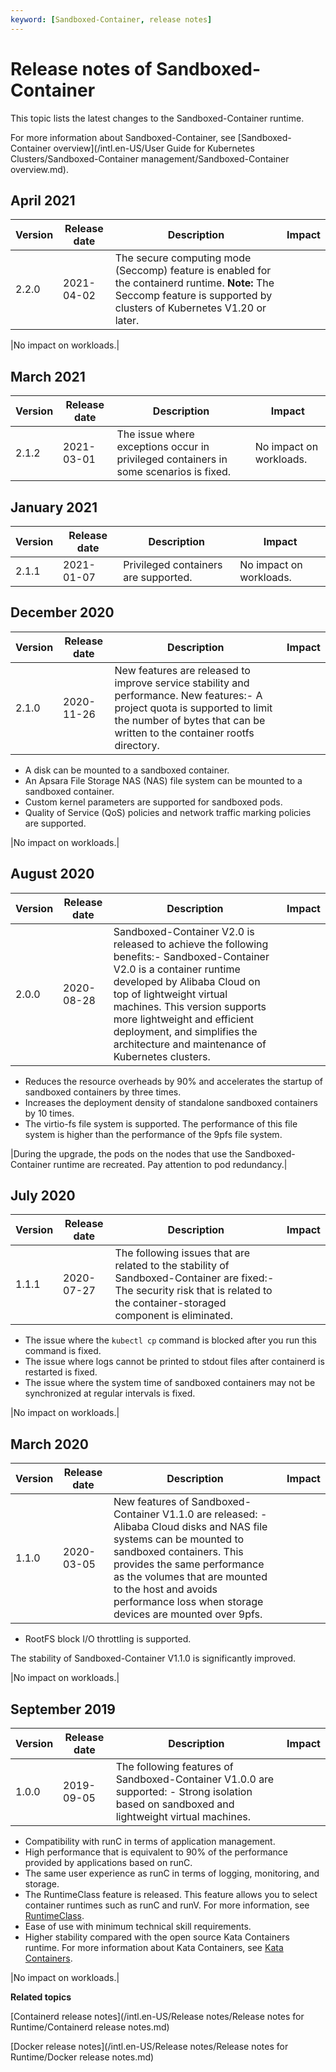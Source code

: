 ```yaml
---
keyword: [Sandboxed-Container, release notes]
---
```


# Release notes of Sandboxed-Container

This topic lists the latest changes to the Sandboxed-Container runtime.

For more information about Sandboxed-Container, see [Sandboxed-Container overview](/intl.en-US/User Guide for Kubernetes Clusters/Sandboxed-Container management/Sandboxed-Container overview.md).

## April 2021

|Version|Release date|Description|Impact|
|-------|------------|-----------|------|
|2.2.0|2021-04-02|The secure computing mode \(Seccomp\) feature is enabled for the containerd runtime. **Note:** The Seccomp feature is supported by clusters of Kubernetes V1.20 or later.

|No impact on workloads.|

## March 2021

|Version|Release date|Description|Impact|
|-------|------------|-----------|------|
|2.1.2|2021-03-01|The issue where exceptions occur in privileged containers in some scenarios is fixed.|No impact on workloads.|

## January 2021

|Version|Release date|Description|Impact|
|-------|------------|-----------|------|
|2.1.1|2021-01-07|Privileged containers are supported.|No impact on workloads.|

## December 2020

|Version|Release date|Description|Impact|
|-------|------------|-----------|------|
|2.1.0|2020-11-26|New features are released to improve service stability and performance. New features:-   A project quota is supported to limit the number of bytes that can be written to the container rootfs directory.
-   A disk can be mounted to a sandboxed container.
-   An Apsara File Storage NAS \(NAS\) file system can be mounted to a sandboxed container.
-   Custom kernel parameters are supported for sandboxed pods.
-   Quality of Service \(QoS\) policies and network traffic marking policies are supported.

|No impact on workloads.|

## August 2020

|Version|Release date|Description|Impact|
|-------|------------|-----------|------|
|2.0.0|2020-08-28|Sandboxed-Container V2.0 is released to achieve the following benefits:-   Sandboxed-Container V2.0 is a container runtime developed by Alibaba Cloud on top of lightweight virtual machines. This version supports more lightweight and efficient deployment, and simplifies the architecture and maintenance of Kubernetes clusters.
-   Reduces the resource overheads by 90% and accelerates the startup of sandboxed containers by three times.
-   Increases the deployment density of standalone sandboxed containers by 10 times.
-   The virtio-fs file system is supported. The performance of this file system is higher than the performance of the 9pfs file system.

|During the upgrade, the pods on the nodes that use the Sandboxed-Container runtime are recreated. Pay attention to pod redundancy.|

## July 2020

|Version|Release date|Description|Impact|
|-------|------------|-----------|------|
|1.1.1|2020-07-27|The following issues that are related to the stability of Sandboxed-Container are fixed:-   The security risk that is related to the container-storaged component is eliminated.
-   The issue where the `kubectl cp` command is blocked after you run this command is fixed.
-   The issue where logs cannot be printed to stdout files after containerd is restarted is fixed.
-   The issue where the system time of sandboxed containers may not be synchronized at regular intervals is fixed.

|No impact on workloads.|

## March 2020

|Version|Release date|Description|Impact|
|-------|------------|-----------|------|
|1.1.0|2020-03-05|New features of Sandboxed-Container V1.1.0 are released: -   Alibaba Cloud disks and NAS file systems can be mounted to sandboxed containers. This provides the same performance as the volumes that are mounted to the host and avoids performance loss when storage devices are mounted over 9pfs.
-   RootFS block I/O throttling is supported.

The stability of Sandboxed-Container V1.1.0 is significantly improved.

|No impact on workloads.|

## September 2019

|Version|Release date|Description|Impact|
|-------|------------|-----------|------|
|1.0.0|2019-09-05|The following features of Sandboxed-Container V1.0.0 are supported: -   Strong isolation based on sandboxed and lightweight virtual machines.
-   Compatibility with runC in terms of application management.
-   High performance that is equivalent to 90% of the performance provided by applications based on runC.
-   The same user experience as runC in terms of logging, monitoring, and storage.
-   The RuntimeClass feature is released. This feature allows you to select container runtimes such as runC and runV. For more information, see [RuntimeClass](https://kubernetes.io/docs/concepts/containers/runtime-class/).
-   Ease of use with minimum technical skill requirements.
-   Higher stability compared with the open source Kata Containers runtime. For more information about Kata Containers, see [Kata Containers](https://katacontainers.io/).

|No impact on workloads.|

**Related topics**  


[Containerd release notes](/intl.en-US/Release notes/Release notes for Runtime/Containerd release notes.md)

[Docker release notes](/intl.en-US/Release notes/Release notes for Runtime/Docker release notes.md)

